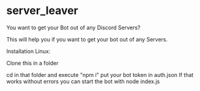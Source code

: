 # server_leaver
You want to get your Bot out of any Discord Servers?


This will help you if you want to get your bot out of any Servers.

Installation Linux:

Clone this in a folder

cd in that folder and execute "npm i"
put your bot token in auth.json
If that works without errors you can start the bot with node index.js
